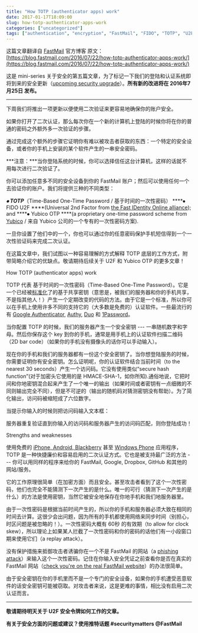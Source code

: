 ```yaml
---
title: "How TOTP (authenticator apps) work"
date: 2017-01-17T18:09:00
slug: how-totp-authenticator-apps-work
categories: ["uncategorized"]
tags: ["authentication", "encryption", "FastMail", "FIDO", "TOTP", "U2F", "Yubikey"]
---
```


这篇文章翻译自 [FastMail](https://www.fastmail.com/?STKI=16759801) 官方博客
原文：[https://blog.fastmail.com/2016/07/22/how-totp-authenticator-apps-work/](https://blog.fastmail.com/2016/07/22/how-totp-authenticator-apps-work/)

这是 mini-series 关于安全的第五篇文章，为了标记一下我们的登陆和认证系统即将到来的安全更新（[upcoming security upgrade](https://blog.fastmail.com/2016/07/18/new-features-to-keep-your-fastmail-account-even-more-secure/)）。**所有新的改进将在 2016年7月25日 发布。**

---

下周我们将推出一项更新以便使用二次验证来更容易地确保你的账户安全。

如果你打开了二次认证，那么每次你在一个新的计算机上登陆的时候你将在你的普通的密码之外额外多一次验证的步骤。

通过完成这个额外的步骤它证明你有难以被攻击者获取的东西：一个特定的安全设备，或者你的手机上安装的某个软件产生的一串安全密码。

***注意：***当你登陆系统的时候，你可以选择信任这台计算机，这样的话就不用每次进行二次验证了。

你可以添加任意多不同的安全设备到你的 FastMail 账户；然后可以使用任何一个去验证你的账户。我们将提供三种的不同类型：

***⦁ TOTP***（Time-Based One-Time Password / 基于时间的一次性密码）
****⦁ FIDO U2F ****(Universal 2nd Factor from [the Fast IDentity Online alliance](https://fidoalliance.org/)); and
****⦁ Yubico OTP ****(a proprietary one-time password scheme from [Yubico](https://www.yubico.com/) / 来自 Yubico 公司的一个专有的一次性密码方案).

一旦你设置了他们中的一个，你也可以通过你的任意密码保护手机短信得到一个一次性验证码来完成二次认证。

在这篇文章中，我们试图以一种容易理解的方式解释 TOTP 底层的工作方式，附带简略介绍它的优缺点。敬请期待后续关于 U2F 和 Yubico OTP 的更多文章！

How TOTP (authenticator apps) work

TOTP 代表 基于时间的一次性密码（Time-Based One-Time Password）。它是一个已经被[标准化](https://tools.ietf.org/html/rfc6238)了的基于共享密钥（意思是，被我们的服务器和你的手机共享，不是指其他人！）产生一个定期改变的代码的方法。由于它是一个标准，所以你可以在手机上使用许多不同的支持它的（大多数是免费的）认证软件。一些最流行的有 [Google Authenticator](https://support.google.com/accounts/answer/1066447?hl=en), [Authy](https://www.authy.com/app/), [Duo](https://duo.com/solutions/features/two-factor-authentication-methods/duo-mobile) 和 [1Password](https://1password.com/)。

当你配置 TOTP 的时候，我们的服务器产生一个安全密钥 --- 一串随机数字和字母。然后你保存这个 key 到你的手机，通常是用手机上的认证软件扫描二维码（2D bar code）（如果你的手机没有摄像头的话你可以手动输入）。

现在你的手机和我们的服务器都有一份这个安全密钥了。当你想登陆服务的时候，你需要证明你有安全密钥。怎么证明呢，你的认证软件结合当前时间（to the nearest 30 seconds）产生一个访问码。它没有使用类似“secure hash function”(对于加密头它使用的是 HMACE-SHA-1，如你所知).通俗地说，它把时间和你地密钥混合起来产生了一个唯一的输出（如果时间或者密钥有一点细微的不同则输出完全不同），但是不可逆的（输出的随机码对猜测密钥没有帮助）。为了简化输出，访问码被缩短成了六位数字。

当提示你输入的时候则把访问码输入文本框：

服务器重复验证直到你输入的访问码和服务器产生的访问码匹配，则你登陆成功！

Strengths and weaknesses

使用免费的 [iPhone, Android, Blackberry](https://support.google.com/accounts/answer/1066447?hl=en) 甚至 [Windows Phone](https://www.microsoft.com/en-US/store/apps/Authenticator/9WZDNCRFJ3RJ) 应用程序，TOTP 是一种快捷廉价和容易启用的二次认证方式。它也是被支持最广泛的方法 --- 你可以用同样的程序来给你的 FastMail, Google, Dropbox, GitHub 和其他的网站/服务。

它的工作原理很简单（在加密方面）而且安全。甚至攻击者看到了这个一次性密码，他们也完全不能猜测下一次产生的是什么。唯一的可行（猜测下一次产生的是什么）的方法是使用密钥，当然它被安全地保存在你地手机和我们地服务器里。

由于一次性密码是根据当前时间产生的，所以你的手机和服务器必须大致在相同的时间去计算。这很少会出问题，因为所有的手机都使用网络来同步时间（别担心，时区问题是被忽略的！）。一次性密码大概有 60秒 的有效期（to allow for clock skew），所以理论上如果某人拦截了一次性密码和你的密码的话他们有一小段窗口期来使用它们（a replay attack）。

没有保护措施来抵御攻击者诱骗你在一个不是 FastMail 的网站（a [phishing attack](https://www.fastmail.com/help/account/phishing.html)）来输入这个一次性密码。记住在你输入安全凭证之前查看你是否在真实的 FastMail 网站（[check you're on the real FastMail website](https://www.fastmail.com/help/account/phishing.html#secure)）的办法很简单。

由于安全密钥在你的手机里而不是一个专门的安全设备，如果你的手机遭受恶意软件的话安全密钥可能被窃取。对攻击者来说，这是更难的事情，相比没有启用二次认证而言。

---

**敬请期待明天关于 U2F 安全令牌如何工作的文章。**

**有关于安全方面的问题或建议？使用推特话题 #securitymatters @FastMail**